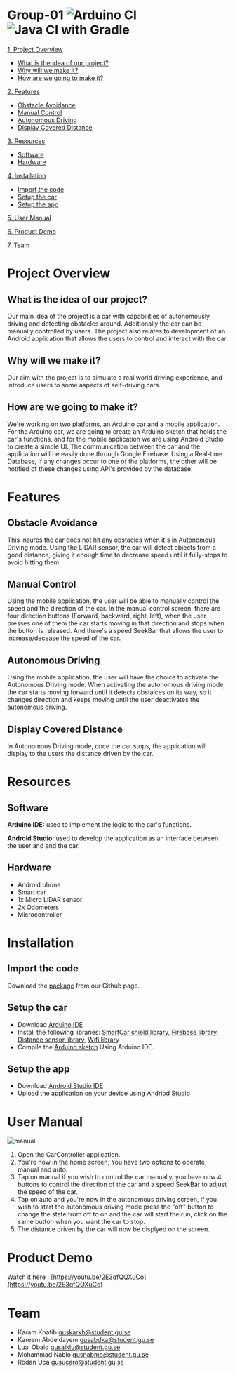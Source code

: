 # Group-01 ![Arduino CI](https://github.com/DIT112-V20/group-01/workflows/Arduino%20CI/badge.svg) ![Java CI with Gradle](https://github.com/DIT112-V20/group-01/workflows/Java%20CI%20with%20Gradle/badge.svg)

[1. Project Overview](https://github.com/DIT112-V20/group-01#project-overview)
* [What is the idea of our project?](https://github.com/DIT112-V20/group-01#what-is-the-idea-of-our-project)
* [Why will we make it?](https://github.com/DIT112-V20/group-01#why-will-we-make-it)
* [How are we going to make it?](https://github.com/DIT112-V20/group-01#how-are-we-going-to-make-it)

[2. Features](https://github.com/DIT112-V20/group-01#features)
* [Obstacle Avoidance](https://github.com/DIT112-V20/group-01#obstacle-avoidance)
* [Manual Control](https://github.com/DIT112-V20/group-01#manual-control)
* [Autonomous Driving](https://github.com/DIT112-V20/group-01#autonomous-driving)
* [Display Covered Distance ](https://github.com/DIT112-V20/group-01#display-covered-distance)

[3. Resources](https://github.com/DIT112-V20/group-01#resources)
* [Software](https://github.com/DIT112-V20/group-01#software)
* [Hardware](https://github.com/DIT112-V20/group-01#hardware)

[4. Installation](https://github.com/DIT112-V20/group-01#installation)
* [Import the code](https://github.com/DIT112-V20/group-01#import-the-code)
* [Setup the car](https://github.com/DIT112-V20/group-01#setup-the-car)
* [Setup the app](https://github.com/DIT112-V20/group-01#setup-the-app)

[5. User Manual](https://github.com/DIT112-V20/group-01#user-manual)

[6. Product Demo](https://github.com/DIT112-V20/group-01#product-demo)

[7. Team](https://github.com/DIT112-V20/group-01#team)
# **Project Overview**
## What is the idea of our project?
Our main idea of the project is a car with capabilities of autonomously driving and detecting obstacles around.
Additionally the car can be manually controlled by users. The project also relates to development of an Android application that allows the users to control and interact with the car.

## Why will we make it?
Our aim with the project is to simulate a real world driving experience, and introduce users to some aspects of self-driving cars.

## How are we going to make it?
We're working on two platforms, an Arduino car and a mobile application.
For the Arduino car, we are going to create an Arduino sketch that holds the car's functions, and for the mobile application we are using Android Studio to create a simple UI.
The communication between the car and the application will be easily done through Google Firebase. Using a Real-time Database, if any changes occur to one of the platforms, the other will be notified of these changes using API's provided by the database. 

# Features
## Obstacle Avoidance
This insures the car does not hit any obstacles when it's in Autonomous Driving mode. Using the LIDAR sensor, the car will detect objects from a good distance, giving it enough time to decrease speed until it fully-stops to avoid hitting them.
## Manual Control
Using the mobile application, the user will be able to manually control the speed and the direction of the car.
In the manual control screen, there are four direction buttons (Forward, backward, right, left), when the user presses one of them the car starts moving in that direction and stops when the button is released. And there's a speed SeekBar that allows the user to increase/decease the speed of the car.
## Autonomous Driving
Using the mobile application, the user will have the choice to activate the Autonomous Driving mode.
When activating the autonomous driving mode, the car starts moving forward until it detects obstalces on its way, so it changes direction and keeps moving until the user deactivates the autonomous driving.
## Display Covered Distance 
In Autonomous Driving mode, once the car stops, the application will display to the users the distance driven by the car. 

# Resources
## Software 
**Arduino IDE:** used to implement the logic to the car's functions.

**Android Studio:** used to develop the application as an interface between the user and and the car.
## Hardware
* Android phone
* Smart car
* 1x Micro LiDAR sensor
* 2x Odometers
* Microcontroller

# Installation
## Import the code
Download the [package](https://github.com/DIT112-V20/group-01/archive/master.zip) from our Github page.
## Setup the car
* Download [Arduino IDE](https://www.arduino.cc/en/main/software)
* Install the following libraries: [SmartCar shield library](https://www.arduinolibraries.info/libraries/smartcar-shield), [Firebase library](https://www.arduinolibraries.info/libraries/firebase-esp32-client), [Distance sensor library](https://www.arduinolibraries.info/libraries/vl53-l0-x), [Wifi library](https://github.com/espressif/arduino-esp32/blob/master/libraries/WiFi/src/WiFi.h)
* Compile the [Arduino sketch](https://github.com/DIT112-V20/group-01/blob/master/manualCon/manualCon.ino) Using Arduino IDE.
## Setup the app
* Download [Android Studio IDE](https://developer.android.com/studio)
* Upload the application on your device using [Andriod Studio](https://developer.android.com/training/basics/firstapp/running-app)

# User Manual
![manual](https://user-images.githubusercontent.com/43995000/83341714-c9339480-a2e6-11ea-8bdc-9fa18e625489.gif)
1. Open the CarController application.
2. You're now in the home screen, You have two options to operate, manual and auto.
3. Tap on manual if you wish to control the car manually, you have now 4 buttons to control the direction of the car and a speed SeekBar to adjust the speed of the car.
4. Tap on auto and you're now in the autonomous driving screen, if you wish to start the autonomous driving mode press the "off" button to change the state from off to on and the car will start the run, click on the same button when you want the car to stop.
5. The distance driven by the car will now be displyed on the screen.

# Product Demo
Watch it here : [https://youtu.be/2E3qfQQXuCo](https://youtu.be/2E3qfQQXuCo)

# Team
* Karam Khatib guskarkh@student.gu.se
* Kareem Abdeldayem gusabdka@student.gu.se
* Luai Obaid gusalklu@student.gu.se
* Mohammad Nablo gusnabmo@student.gu.se
* Rodan Uca gusucaro@student.gu.se
